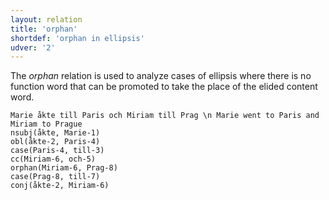 ```yaml
---
layout: relation
title: 'orphan'
shortdef: 'orphan in ellipsis'
udver: '2'
---
```


The _orphan_ relation is used to analyze cases of ellipsis where there is no function word that can be 
promoted to take the place of the elided content word. 

~~~ sdparse
Marie åkte till Paris och Miriam till Prag \n Marie went to Paris and Miriam to Prague
nsubj(åkte, Marie-1)
obl(åkte-2, Paris-4)
case(Paris-4, till-3)
cc(Miriam-6, och-5)
orphan(Miriam-6, Prag-8)
case(Prag-8, till-7)
conj(åkte-2, Miriam-6)
~~~
<!-- Interlanguage links updated Čt lis 12 09:43:36 CET 2020 -->
